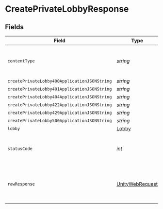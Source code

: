 # CreatePrivateLobbyResponse


## Fields

| Field                                                                                                            | Type                                                                                                             | Required                                                                                                         | Description                                                                                                      |
| ---------------------------------------------------------------------------------------------------------------- | ---------------------------------------------------------------------------------------------------------------- | ---------------------------------------------------------------------------------------------------------------- | ---------------------------------------------------------------------------------------------------------------- |
| `contentType`                                                                                                    | *string*                                                                                                         | :heavy_check_mark:                                                                                               | HTTP response content type for this operation                                                                    |
| `createPrivateLobby400ApplicationJSONString`                                                                     | *string*                                                                                                         | :heavy_minus_sign:                                                                                               | N/A                                                                                                              |
| `createPrivateLobby401ApplicationJSONString`                                                                     | *string*                                                                                                         | :heavy_minus_sign:                                                                                               | N/A                                                                                                              |
| `createPrivateLobby404ApplicationJSONString`                                                                     | *string*                                                                                                         | :heavy_minus_sign:                                                                                               | N/A                                                                                                              |
| `createPrivateLobby422ApplicationJSONString`                                                                     | *string*                                                                                                         | :heavy_minus_sign:                                                                                               | N/A                                                                                                              |
| `createPrivateLobby429ApplicationJSONString`                                                                     | *string*                                                                                                         | :heavy_minus_sign:                                                                                               | N/A                                                                                                              |
| `createPrivateLobby500ApplicationJSONString`                                                                     | *string*                                                                                                         | :heavy_minus_sign:                                                                                               | N/A                                                                                                              |
| `lobby`                                                                                                          | [Lobby](../../models/shared/Lobby.md)                                                                            | :heavy_minus_sign:                                                                                               | N/A                                                                                                              |
| `statusCode`                                                                                                     | *int*                                                                                                            | :heavy_check_mark:                                                                                               | HTTP response status code for this operation                                                                     |
| `rawResponse`                                                                                                    | [UnityWebRequest](https://docs.unity3d.com/2021.3/Documentation/ScriptReference/Networking.UnityWebRequest.html) | :heavy_minus_sign:                                                                                               | Raw HTTP response; suitable for custom response parsing                                                          |